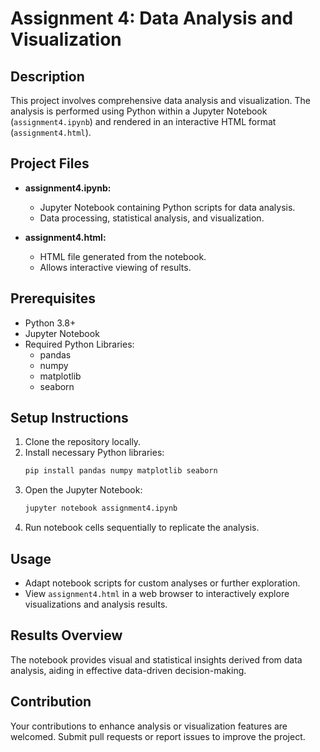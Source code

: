
# Assignment 4: Data Analysis and Visualization

## Description
This project involves comprehensive data analysis and visualization. The analysis is performed using Python within a Jupyter Notebook (`assignment4.ipynb`) and rendered in an interactive HTML format (`assignment4.html`).

## Project Files

- **assignment4.ipynb:**
  - Jupyter Notebook containing Python scripts for data analysis.
  - Data processing, statistical analysis, and visualization.

- **assignment4.html:**
  - HTML file generated from the notebook.
  - Allows interactive viewing of results.

## Prerequisites
- Python 3.8+
- Jupyter Notebook
- Required Python Libraries:
  - pandas
  - numpy
  - matplotlib
  - seaborn

## Setup Instructions
1. Clone the repository locally.
2. Install necessary Python libraries:
   ```bash
   pip install pandas numpy matplotlib seaborn
   ```
3. Open the Jupyter Notebook:
   ```bash
   jupyter notebook assignment4.ipynb
   ```
4. Run notebook cells sequentially to replicate the analysis.

## Usage
- Adapt notebook scripts for custom analyses or further exploration.
- View `assignment4.html` in a web browser to interactively explore visualizations and analysis results.

## Results Overview
The notebook provides visual and statistical insights derived from data analysis, aiding in effective data-driven decision-making.

## Contribution
Your contributions to enhance analysis or visualization features are welcomed. Submit pull requests or report issues to improve the project.
